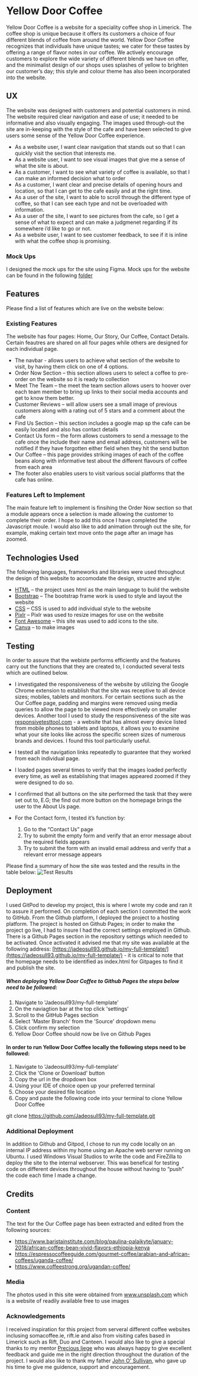 # Yellow Door Coffee
Yellow Door Coffee is a website for a speciality coffee shop in Limerick. The coffee shop is unique because it offers its customers a choice of four different blends of coffee from around the world. Yellow Door Coffee recognizes that individuals have unique tastes; we cater for these tastes by offering a range of flavor notes in our coffee. We actively encourage customers to explore the wide variety of different blends we have on offer, and the minimalist design of our shops uses splashes of yellow to brighten our customer’s day; this style and colour theme has also been incorporated into the website. 
## UX
The website was designed with customers and potential customers in mind. The website required clear navigation and ease of use; it needed to be informative and also visually engaging. The images used through-out the site are in-keeping with the style of the cafe and have been selected to give users some sense of the Yellow Door Coffee experience.
-	As a website user, I want clear navigation that stands out so that I can quickly visit the section that interests me.
-	As a website user, I want to see visual images that give me a sense of what the site is about.
-	As a customer, I want to see what variety of coffee  is available, so that I can make an informed decision what to order
-	As a customer, I want clear and precise details  of opening hours and location, so that I can get to the cafe easily and at the right time.
-	As a user of the site, I want to able to scroll through the different type  of coffee, so that I can see each type and not be overloaded with information. 
-	As a user of the site, I want to see pictures from the cafe, so I get a sense of what to expect and can make a judgmenet regarding if its somewhere i’d like to go or not.
-	As a website user, I want to see customer feedback, to see if it is inline with what the coffee shop is promising.

### Mock Ups
I designed the mock ups for the site using Figma. Mock ups for the website can be found in the following [folder](https://github.com/Jadeosull93/my-full-template/blob/4d900eab99a37177798424604b32dbef81d0d404/mockups)

## Features
Please find a list of features which are live on the website below: 
### Existing Features
The website has four pages: Home, Our Story, Our Coffee, Contact Details. Certain feautres are shared on all four pages while others are designed for each individual page. 
*	The navbar  - allows users to achieve what section of the website to visit, by having them click on one of 4 options. 
*	Order Now Section – this section allows users to select a coffee to pre-order on the website so it is ready to collection
*	Meet The Team – the meet the team section allows users to hoover over each team member to bring up links to their social media accounts and get to know them better.
*	Customer Reviews – will allow users see a small image of previous customers along with a rating out of 5 stars and a comment about the cafe
*	Find Us Section – this section includes a google map sp the cafe can be easily located and also has contact details
*	Contact Us form – the form allows customers to send a message to the cafe once the include their name and email address, customers will be notified if they have forgotten either field when they hit the send button
*	Our Coffee – this page provides striking images of each of the coffee beans along with informative test about the different flavours of coffee from each area
*	The footer also enables users to visit various social platforms that the cafe has online. 
### Features Left to Implement
The main feature left to implement is finsihing the Order Now section so that a module appears once a selection is made allowing the customer to complete their order. I hope to add this once I have completed the Javascript moule. I would also like to add animation through out the site, for example, making certain text move onto the page after an image has zoomed. 
## Technologies Used
The following languages, frameworks and libraries were used throughout the design of this website to accomodate the design, structre and style:
*	[HTML](https://html.com/) – the project uses html as the main language to build the website
*	[Bootstrap](https://getbootstrap.com/) – The bootstrap frame work is used to style and layout the website
*	[CSS](http://www.css3.info/) – CSS is used to add individual style to the website
*	[Pixlr](https://pixlr.com/) – Pixlr was used to resize images for use on the website
*	[Font Awesome](https://fontawesome.com/) – this site was used to add icons to the site.
*	[Canva](https://www.canva.com/) – to make images

## Testing
In order to assure that the webiste performs efficiently and the features carry out the functions that they are created to, I conducted several tests which are outlined below.
*	I investigated the responsiveness of the website by utilizing the Google Chrome extension to establish that the site was receptive to all device sizes; mobiles, tablets and monitors. For certain sections such as the Our Coffee page, padding and margins were removed using media queries to allow the page to be viewed more effectively on smaller devices. Another tool I used to study the responsiveness of the site was [responsivetesttool.com](http://responsivetesttool.com/) - a website that has almost every device listed from mobile phones to tablets and laptops, it allows you to examine what your site looks like across the specific screen sizes of numerous brands and devices. I found this tool particularly useful. 

*	I tested all the navigation links repeatedly to guarantee that they worked from each individual page.

*	I loaded pages several times to verify that the images loaded perfectly every time, as well as establishing that images appeared zoomed if they were designed to do so. 

*	I confirmed that all buttons on the site performed the task that they were set out to, E.G; the find out more button on the homepage brings the user to the About Us page. 

*	For the Contact form, I tested it’s function by: 
    1. Go to the “Contact Us” page
    2. Try to submit the empty form and verify that an error message about the required fields appears
    3. Try to submit the form with an invalid email address and verify that a relevant error message appears

Please find a summary of how the site was tested and the results in the table below: 
![Test Results](/TestTable/testtable.jpg)    
## Deployment
I used GitPod to develop my project, this is where I wrote my code and ran it to assure it performed. On completion of each section I committed the work to GitHub. From the Github platform, I deployed the project to a hosting platform.  The project is hosted on Github Pages; in order to make the project go live, I had to insure I had the correct settings employed in Github. There is a Github Pages section in the repository settings which needed to be activated. Once activated it advised me that my site was available at the following address: [https://jadeosull93.github.io/my-full-template/](https://jadeosull93.github.io/my-full-template/) - it is critical to note that the homepage needs to be identified as index.html for Gitpages to find it and publish the site. 
##### When deploying Yellow Door Coffee to Github Pages the steps below need to be followed: 
1. Navigate to 'Jadeosull93/my-full-template' 
2. On the naviagtion bar at the top click 'settings'
3. Scroll to the GitHub Pages section
4. Select 'Master Branch' from the 'Source' dropdown menu
5. Click confirm my selection
6. Yellow Door Coffee should now be live on Github Pages

#### In order to run Yellow Door Coffee locally the following steps need to be followed:
1. Navigate to 'Jadeosull93/my-full-template'
2. Click the 'Clone or Download' button
3. Copy the url in the dropdown box
4. Using your IDE of choice open up your preferred terminal
5. Choose your desired file location
6. Copy and paste the following code into your terminal to clone Yellow Door Coffee

git clone https://github.com/Jadeosull93/my-full-template.git

### Additional Deployment
In addition to Github and Gitpod, I chose to run my code locally on an internal IP address within my home using an Apache web server running on Ubuntu. I used Windows Visual Studios to write the code and FireZilla to deploy the site to the internal webserver. This was benefical for testing code on different devices throughout the house without having to “push” the code each time I made a change.

## Credits
### Content
The text for the Our Coffee page has been extracted and edited from the following sources:
*	https://www.baristainstitute.com/blog/paulina-palaikyte/january-2018/african-coffee-bean-vivid-flavors-ethiopia-kenya
*	https://espressocoffeeguide.com/gourmet-coffee/arabian-and-african-coffees/uganda-coffee/
*	https://www.coffeestrong.org/ugandan-coffee/
### Media
The photos used in this site were obtained from  www.unsplash.com which is a website of readily available free to use images 
### Acknowledgements
I received inspiration for this project from serveral different coffee websites inclusing somacoffee.ie, rift.ie and also from visiting cafes based in Limerick such as Rift, Duo and Canteen. I would also like to give a special thanks to my mentor [Precious Ijege](https://github.com/precious-ijege/) who was always happy to give excellent feedback and guide me in the right direction throughout the duration of the project. I would also like to thank my father [John O' Sullivan](https://www.linkedin.com/in/john-o-sullivan-15b17a34/), who gave up his time to give me guidence, support and encouragement. 

